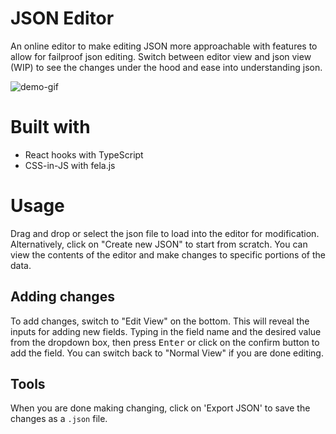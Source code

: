# JSON Editor

An online editor to make editing JSON more approachable with features to allow for failproof json editing. Switch between editor view and json view (WIP) to see the changes under the hood and ease into understanding json. 

![demo-gif](https://i.imgur.com/AZ7dN50.gif)

# Built with

- React hooks with TypeScript
- CSS-in-JS with fela.js

# Usage

Drag and drop or select the json file to load into the editor for modification. Alternatively, click on "Create new JSON" to start from scratch. You can view the contents of the editor and make changes to specific portions of the data. 

## Adding changes

To add changes, switch to "Edit View" on the bottom. This will reveal the inputs for adding new fields. Typing in the field name and the desired value from the dropdown box, then press <kbd>Enter</kbd> or click on the confirm button to add the field. You can switch back to "Normal View" if you are done editing.

## Tools

When you are done making changing, click on 'Export JSON' to save the changes as a `.json` file.

